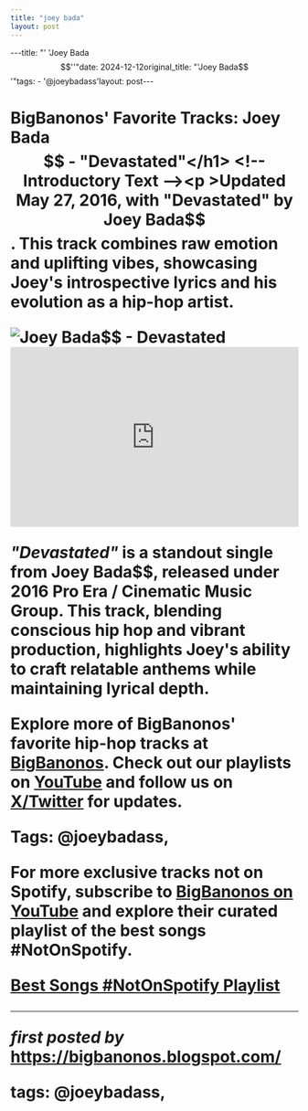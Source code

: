 ```yaml
---
title: "joey bada"
layout: post
---
```

---title: "' 'Joey Bada$$''"date: 2024-12-12original_title: "'Joey Bada$$'"tags:  - '@joeybadass'layout: post---<!-- Post Title --><h1 >BigBanonos' Favorite Tracks: Joey Bada$$ - "Devastated"</h1> <!-- Introductory Text --><p >Updated May 27, 2016, with "Devastated" by Joey Bada$$. This track combines raw emotion and uplifting vibes, showcasing Joey's introspective lyrics and his evolution as a hip-hop artist.</p> <!-- Featured Image --><div > <img src="https://theweeklycoos.blog/wp-content/uploads/2022/07/joey-badass-5-1200x812-1.jpeg" alt="Joey Bada$$ - Devastated" /></div> <!-- YouTube Video Embed --><div > <iframe width="100%" height="315" src="https://www.youtube.com/embed/RLnA25dVzrQ" title="Joey Bada$$ - 'Devastated' (Official Music Video)" frameborder="0" allow="accelerometer; autoplay; encrypted-media; gyroscope; picture-in-picture; web-share" referrerpolicy="strict-origin-when-cross-origin" allowfullscreen></iframe></div> <!-- Song Information --><div > <p><em>"Devastated"</em> is a standout single from Joey Bada$$, released under 2016 Pro Era / Cinematic Music Group. This track, blending conscious hip hop and vibrant production, highlights Joey's ability to craft relatable anthems while maintaining lyrical depth.</p></div> <!-- Footer Links --><div > <p>Explore more of BigBanonos' favorite hip-hop tracks at <a href="https://bigbanonos.blogspot.com/" target="_blank">BigBanonos</a>. Check out our playlists on <a href="https://www.youtube.com/@BigBanonos" target="_blank">YouTube</a> and follow us on <a href="https://x.com/bigbanonos" target="_blank">X/Twitter</a> for updates.</p></div> <!-- Tags --><p >Tags: @joeybadass,</p><!--Subscribe and Playlist Links--><div>    <p>For more exclusive tracks not on Spotify, subscribe to <a href="https://www.youtube.com/@BigBanonos" target="_blank">BigBanonos on YouTube</a> and explore their curated playlist of the best songs <strong>#NotOnSpotify</strong>.</p>    <p><a href="https://www.youtube.com/playlist?list=PLtuNtuTatqI0kFahUCbtbfenC_ET5O_tr" target="_blank">Best Songs #NotOnSpotify Playlist<br /></a></p></div><hr /><p><em>first posted by</em> <a href="https://bigbanonos.blogspot.com/" rel="noopener" target="_new">https://bigbanonos.blogspot.com/</a></p><p>tags: @joeybadass,</p>